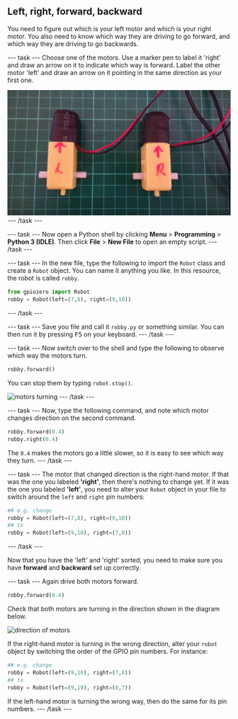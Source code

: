 ## Left, right, forward, backward

You need to figure out which is your left motor and which is your right motor. You also need to know which way they are driving to go forward, and which way they are driving to go backwards.

--- task ---
Choose one of the motors. Use a marker pen to label it 'right' and draw an arrow on it to indicate which way is forward. Label the other motor 'left' and draw an arrow on it pointing in the same direction as your first one.

![labeled motors](images/motors_labelled.jpg)
--- /task ---

--- task ---
Now open a Python shell by clicking **Menu** > **Programming** > **Python 3 (IDLE)**. Then click **File** > **New File** to open an empty script.
--- /task ---

--- task ---
In the new file, type the following to import the `Robot` class and create a `Robot` object. You can name it anything you like. In this resource, the robot is called `robby`.

```python
from gpiozero import Robot
robby = Robot(left=(7,8), right=(9,10))
```
--- /task ---

--- task ---
Save you file and call it `robby.py` or something similar. You can then run it by pressing <kbd>F5</kbd> on your keyboard.
--- /task ---

--- task ---
Now switch over to the shell and type the following to observe which way the motors turn.

```python
robby.forward()
```

You can stop them by typing `robot.stop()`.

![motors turning](images/motor-test.gif)
--- /task ---

--- task ---
Now, type the following command, and note which motor changes direction on the second command. 

```python
robby.forward(0.4)
robby.right(0.4)
```
The `0.4` makes the motors go a little slower, so it is easy to see which way they turn.
--- /task ---

--- task ---
The motor that changed direction is the right-hand motor. If that was the one you labeled **'right'**, then there's nothing to change yet. If it was the one you labeled **'left'**, you need to alter your `Robot` object in your file to switch around the `left` and `right` pin numbers:


```python
## e.g. change
robby = Robot(left=(7,8), right=(9,10))
## to
robby = Robot(left=(9,10), right=(7,8))
```
--- /task --- 

Now that you have the 'left' and 'right' sorted, you need to make sure you have **forward** and **backward** set up correctly.

--- task ---
Again drive both motors forward.

```python
robby.forward(0.4)
```

Check that both motors are turning in the direction shown in the diagram below.

![direction of motors](images/motor_direction.png)

If the right-hand motor is turning in the wrong direction, alter your `robot` object by switching the order of the GPIO pin numbers. For instance:

```python
## e.g. change
robby = Robot(left=(9,10), right=(7,8))
## to
robby = Robot(left=(9,10), right=(8,7))
```

If the left-hand motor is turning the wrong way, then do the same for its pin numbers.
--- /task ---
